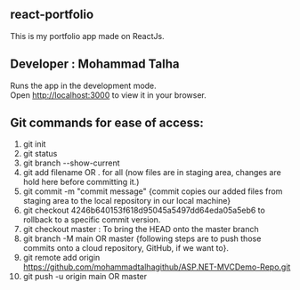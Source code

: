## react-portfolio
This is my portfolio app made on ReactJs.

## Developer : Mohammad Talha

Runs the app in the development mode.\
Open [http://localhost:3000](http://localhost:3000) to view it in your browser.

## Git commands for ease of access:
1. git init
2. git status
3. git branch --show-current
3. git add filename OR . for all (now files are in staging area, changes are hold here before committing it.) 
4. git commit -m "commit message" {commit copies our added files from staging area to the local repository in our local machine}
5. git checkout 4246b640153f618d95045a5497dd64eda05a5eb6 to rollback to a specific commit version.
6. git checkout master : To bring the HEAD onto the master branch
7. git branch -M main OR master {following steps are to push those commits onto a cloud repository, GitHub, if we want to}.
8. git remote add origin https://github.com/mohammadtalhagithub/ASP.NET-MVCDemo-Repo.git
9. git push -u origin main OR master